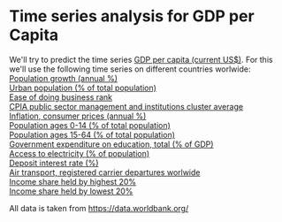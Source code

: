 # Time series analysis for GDP per Capita
We'll try to predict the time series [GDP per capita (current US$)](https://data.worldbank.org/indicator/NY.GDP.PCAP.CD?view=chart). For this we'll use the following time series on different countries worlwide:\
[Population growth (annual %)](https://data.worldbank.org/indicator/SP.POP.GROW?view=chart)\
[Urban population (% of total population)](https://data.worldbank.org/indicator/SP.URB.TOTL.IN.ZS?view=chart)\
[Ease of doing business rank](https://data.worldbank.org/indicator/IC.BUS.EASE.XQ?view=chart)\
[CPIA public sector management and institutions cluster average](https://data.worldbank.org/indicator/IQ.CPA.PUBS.XQ?view=chart)\
[Inflation, consumer prices (annual %)](https://data.worldbank.org/indicator/FP.CPI.TOTL.ZG?view=chart)\
[Population ages 0-14 (% of total population)](https://data.worldbank.org/indicator/SP.POP.0014.TO.ZS?view=chart)\
[Population ages 15-64 (% of total population)](https://data.worldbank.org/indicator/SP.POP.1564.TO.ZS?view=chart)\
[Government expenditure on education, total (% of GDP)](https://data.worldbank.org/indicator/SE.XPD.TOTL.GD.ZS?view=chart)\
[Access to electricity (% of population)](https://data.worldbank.org/indicator/EG.ELC.ACCS.ZS?view=chart)\
[Deposit interest rate (%)](https://data.worldbank.org/indicator/FR.INR.DPST?view=chart)\
[Air transport, registered carrier departures worlwide](https://data.worldbank.org/indicator/IS.AIR.DPRT?view=chart)\
[Income share held by highest 20%](https://data.worldbank.org/indicator/SI.DST.05TH.20?view=chart)\
[Income share held by lowest 20%](https://data.worldbank.org/indicator/SI.DST.FRST.20?view=chart)

All data is taken from https://data.worldbank.org/

